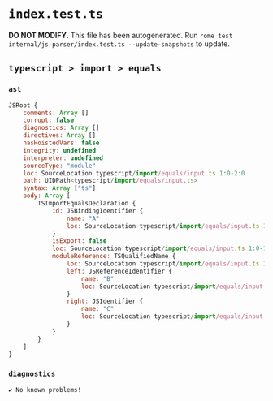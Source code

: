 # `index.test.ts`

**DO NOT MODIFY**. This file has been autogenerated. Run `rome test internal/js-parser/index.test.ts --update-snapshots` to update.

## `typescript > import > equals`

### `ast`

```javascript
JSRoot {
	comments: Array []
	corrupt: false
	diagnostics: Array []
	directives: Array []
	hasHoistedVars: false
	integrity: undefined
	interpreter: undefined
	sourceType: "module"
	loc: SourceLocation typescript/import/equals/input.ts 1:0-2:0
	path: UIDPath<typescript/import/equals/input.ts>
	syntax: Array ["ts"]
	body: Array [
		TSImportEqualsDeclaration {
			id: JSBindingIdentifier {
				name: "A"
				loc: SourceLocation typescript/import/equals/input.ts 1:7-1:8 (A)
			}
			isExport: false
			loc: SourceLocation typescript/import/equals/input.ts 1:0-1:15
			moduleReference: TSQualifiedName {
				loc: SourceLocation typescript/import/equals/input.ts 1:11-1:14
				left: JSReferenceIdentifier {
					name: "B"
					loc: SourceLocation typescript/import/equals/input.ts 1:11-1:12 (B)
				}
				right: JSIdentifier {
					name: "C"
					loc: SourceLocation typescript/import/equals/input.ts 1:13-1:14 (C)
				}
			}
		}
	]
}
```

### `diagnostics`

```
✔ No known problems!

```
